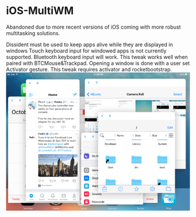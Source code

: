 
# iOS-MultiWM

Abandoned due to more recent versions of iOS coming with more robust multitasking solutions. 

Dissident must be used to keep apps alive while they are displayed in windows
Touch keyboard input for windowed apps is not currently supported. Bluetooth keyboard input will work.
This tweak works well when paired with BTCMouse&Trackpad.
Opening a window is done with a user set Activator gesture.
This tweak requires activator and rocketbootstrap.
![screenshot](image.png)
